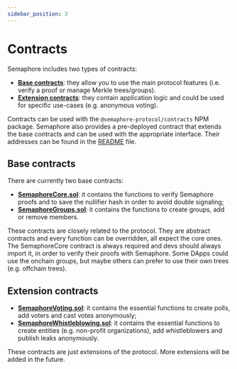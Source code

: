 ```yaml
---
sidebar_position: 3
---
```


# Contracts

Semaphore includes two types of contracts:

- [**Base contracts**](https://github.com/semaphore-protocol/semaphore/tree/main/contracts/base): they allow you to use the main protocol features (i.e. verify a proof or manage Merkle trees/groups).
- [**Extension contracts**](https://github.com/semaphore-protocol/semaphore/tree/main/contracts/extensions): they contain application logic and could be used for specific use-cases (e.g. anonymous voting).

Contracts can be used with the `@semaphore-protocol/contracts` NPM package. Semaphore also provides a pre-deployed contract that extends the base contracts and can be used with the appropriate interface. Their addresses can be found in the [README](https://github.com/semaphore-protocol/semaphore#deployed-contracts) file.

## Base contracts

There are currently two base contracts:

- [**SemaphoreCore.sol**](https://github.com/semaphore-protocol/semaphore/blob/main/contracts/base/SemaphoreCore.sol): it contains the functions to verify Semaphore proofs and to save the nullifier hash in order to avoid double signaling;
- [**SemaphoreGroups.sol**](https://github.com/semaphore-protocol/semaphore/blob/main/contracts/base/SemaphoreGroups.sol): it contains the functions to create groups, add or remove members.

These contracts are closely related to the protocol. They are abstract contracts and every function can be overridden, all expect the core ones. The SemaphoreCore contract is always required and devs should always import it, in order to verify their proofs with Semaphore. Some DApps could use the onchain groups, but maybe others can prefer to use their own trees (e.g. offchain trees).

## Extension contracts

- [**SemaphoreVoting.sol**](https://github.com/semaphore-protocol/semaphore/blob/main/contracts/extensions/SemaphoreVoting.sol): it contains the essential functions to create polls, add voters and cast votes anonymously;
- [**SemaphoreWhistleblowing.sol**](https://github.com/semaphore-protocol/semaphore/blob/main/contracts/extensions/SemaphoreWhistleblowing.sol): it contains the essential functions to create entities (e.g. non-profit organizations), add whistleblowers and publish leaks anonymously.

These contracts are just extensions of the protocol. More extensions will be added in the future.
